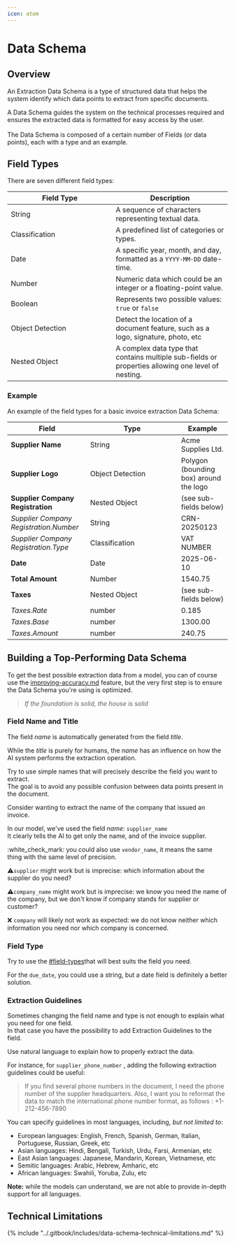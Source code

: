 ```yaml
---
icon: atom
---
```


# Data Schema

## Overview&#x20;

An Extraction Data Schema is a type of structured data that helps the system identify which data points to extract from specific documents.

A Data Schema guides the system on the technical processes required and ensures the extracted data is formatted for easy access by the user.\
\
The Data Schema is composed of a certain number of Fields (or data points), each with a type and an example.

## Field Types

There are seven different field types:

<table><thead><tr><th width="224">Field Type</th><th>Description</th></tr></thead><tbody><tr><td>String</td><td>A sequence of characters representing textual data.</td></tr><tr><td>Classification</td><td>A predefined list of categories or types.</td></tr><tr><td>Date</td><td>A specific year, month, and day, formatted as a <code>YYYY-MM-DD</code> date-time.</td></tr><tr><td>Number</td><td>Numeric data which could be an integer or a floating-point value.</td></tr><tr><td>Boolean</td><td>Represents two possible values: <code>true</code> or <code>false</code></td></tr><tr><td>Object Detection</td><td>Detect the location of a document feature, such as a logo, signature, photo, etc</td></tr><tr><td>Nested Object</td><td>A complex data type that contains multiple sub-fields or properties allowing one level of nesting.</td></tr></tbody></table>

### **Example**

An example of the field types for a basic invoice extraction Data Schema:

<table><thead><tr><th>Field</th><th width="192">Type</th><th>Example</th></tr></thead><tbody><tr><td><strong>Supplier Name</strong></td><td>String</td><td>Acme Supplies Ltd.</td></tr><tr><td><strong>Supplier Logo</strong></td><td>Object Detection</td><td>Polygon (bounding box) around the logo</td></tr><tr><td><strong>Supplier Company Registration</strong></td><td>Nested Object</td><td>(see sub-fields below)</td></tr><tr><td><em>Supplier Company Registration.Number</em></td><td>String</td><td>CRN-20250123</td></tr><tr><td><em>Supplier Company Registration.Type</em></td><td>Classification</td><td>VAT NUMBER</td></tr><tr><td><strong>Date</strong></td><td>Date</td><td>2025-06-10</td></tr><tr><td><strong>Total Amount</strong></td><td>Number</td><td>1540.75</td></tr><tr><td><strong>Taxes</strong></td><td>Nested Object</td><td>(see sub-fields below)</td></tr><tr><td><em>Taxes.Rate</em></td><td>number</td><td>0.185</td></tr><tr><td><em>Taxes.Base</em></td><td>number</td><td>1300.00</td></tr><tr><td><em>Taxes.Amount</em></td><td>number</td><td>240.75</td></tr></tbody></table>

## Building a Top-Performing Data Schema

To get the best possible extraction data from a model, you can of course use the [improving-accuracy.md](optional-features/improving-accuracy.md "mention") feature, but the very first step is to ensure the Data Schema you're using is optimized.&#x20;

> _If the foundation is solid, the house is solid_

### **Field Name and Title**

The field _name_ is automatically generated from the field _title_.

While the _title_ is purely for humans, the _name_ has an influence on how the AI system performs the extraction operation.

Try to use simple names that will precisely describe the field you want to extract.\
The goal is to avoid any possible confusion between data points present in the document.

Consider wanting to extract the name of the company that issued an invoice.

In our model, we've used the field _name_: `supplier_name`\
It clearly tells the AI to get only the name, and of the invoice supplier.

:white\_check\_mark: you could also use `vendor_name`, it means the same thing with the same level of precision.

:warning:`supplier` might work but is imprecise: which information about the supplier do you need?

:warning:`company_name` might work but is imprecise: we know you need the name of the company, but we don't know if company stands for supplier or customer?

:x:  `company` will likely not work as expected: we do not know neither which information you need nor which company is concerned.

### Field Type

Try to use the [#field-types](data-schema.md#field-types "mention")that will best suits the field you need.

For the `due_date`, you could use a string, but a date field is definitely a better solution.

### Extraction Guidelines

Sometimes changing the field name and type is not enough to explain what you need for one field.\
In that case you have the possibility to add Extraction Guidelines to the field.

Use natural language to explain how to properly extract the data.

For instance, for `supplier_phone_number` , adding the following extraction guidelines could be useful:&#x20;

> If you find several phone numbers in the document, I need the phone number of the supplier headquarters. Also, I want you to reformat the data to match the international phone number format, as follows : +1-212-456-7890

You can specify guidelines in most languages, including, _but not limited to_:

* European languages: English, French, Spanish, German, Italian, Portuguese, Russian, Greek, etc
* Asian languages: Hindi, Bengali, Turkish, Urdu, Farsi, Armenian, etc
* East Asian languages: Japanese, Mandarin, Korean, Vietnamese, etc
* Semitic languages: Arabic, Hebrew, Amharic, etc
* African languages: Swahili, Yoruba, Zulu, etc

**Note:** while the models can understand, we are not able to provide in-depth support for all languages.

## Technical Limitations

{% include "../.gitbook/includes/data-schema-technical-limitations.md" %}
